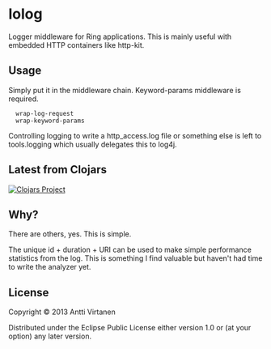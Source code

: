 # lolog

Logger middleware for Ring applications. This is mainly useful with embedded HTTP containers like http-kit.

## Usage

Simply put it in the middleware chain. Keyword-params middleware is required.
```
  wrap-log-request
  wrap-keyword-params
```

Controlling logging to write a http_access.log file or something else is left to tools.logging which usually delegates this to log4j. 

## Latest from Clojars

[![Clojars Project](http://clojars.org/org.clojars.lokori/lolog/latest-version.svg)](http://clojars.org/org.clojars.lokori/lolog)


## Why?

There are others, yes. This is simple.

The unique id + duration + URI can be used to make simple performance statistics from the log. This is something I find valuable but haven't had
time to write the analyzer yet.

## License

Copyright © 2013 Antti Virtanen

Distributed under the Eclipse Public License either version 1.0 or (at
your option) any later version.
